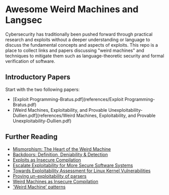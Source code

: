 # Awesome Weird Machines and Langsec

Cybersecurity has traditionally been pushed forward through practical research and exploits without a deeper understanding or language to discuss the fundamental concepts and aspects of exploits. This repo is a place to collect links and papers discussing "weird machines" and techniques to mitigate them such as language-theoretic security and formal verification of software.

## Introductory Papers

Start with the two following papers:

* [Exploit Programming-Bratus.pdf](references/Exploit Programming-Bratus.pdf)
* [Weird Machines, Exploitability, and Provable Unexploitability-Dullien.pdf](references/Weird Machines, Exploitability, and Provable Unexploitability-Dullien.pdf)

## Further Reading

* [Mismorphism: The Heart of the Weird Machine](references/mismorphism.pdf)
* [Backdoors: Definition, Deniability & Detection](references/raid18_thomas.pdf)
* [Exploits as Insecure Compilation](references/prisc-2020.pdf)
* [Escalate Exploitability for More Secure Software Systems](references/V3_Escalate-Exploitability-for-More-Secure-Software-Systems.pdf)
* [Towards Exploitability Assessment for Linux Kernel Vulnerabilities](references/Towards-Exploitability-Assessment-for-Linux-Kernel-Vulnerabilities.pdf)
* [Proving un-exploitability of parsers](references/Dullien-Unexploitability-of-Parsers.pdf)
* [Weird Machines as Insecure Compilation](references/FCS19_session_2_paper_4.pdf)
* ['Weird Machine' patterns](references/2014BratusBilarWeirdMachinePatterns.pdf)
